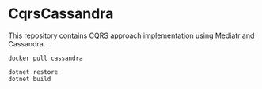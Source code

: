 # CqrsCassandra
This repository contains CQRS approach implementation using Mediatr and Cassandra.

```
docker pull cassandra

dotnet restore
dotnet build
```
